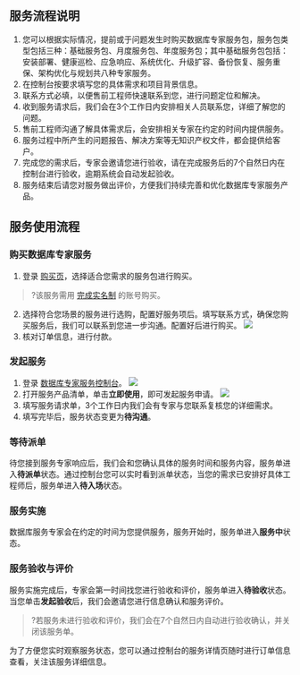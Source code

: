 ## 服务流程说明
1. 您可以根据实际情况，提前或于问题发生时购买数据库专家服务包，服务包类型包括三种：基础服务包、月度服务包、年度服务包；其中基础服务包包括：安装部署、健康巡检、应急响应、系统优化、升级扩容、备份恢复、服务重保、架构优化与规划共八种专家服务。
2. 在控制台按要求填写您的具体需求和项目背景信息。
3. 联系方式必填，以便售前工程师快速联系到您，进行问题定位和解决。
4. 收到服务请求后，我们会在3个工作日内安排相关人员联系您，详细了解您的问题。
5. 售前工程师沟通了解具体需求后，会安排相关专家在约定的时间内提供服务。
6. 服务过程中所产生的问题报告、解决方案等无知识产权文件，都会提供给客户。
7. 完成您的需求后，专家会邀请您进行验收，请在完成服务后的7个自然日内在控制台进行验收，逾期系统会自动发起验收。
8. 服务结束后请您对服务做出评价，方便我们持续完善和优化数据库专家服务产品。

## 服务使用流程
### 购买数据库专家服务
1. 登录 [购买页](https://buy.cloud.tencent.com/dbexpert)，选择适合您需求的服务包进行购买。
>?该服务需用 [完成实名制](https://console.cloud.tencent.com/developer) 的账号购买。
2. 选择符合您场景的服务进行选购，配置好服务项后。填写联系方式，确保您购买服务后，我们可以联系到您进一步沟通。配置好后进行购买。
![](https://main.qcloudimg.com/raw/41b6d52d705839bd301d92a4fc321439.png)
3. 核对订单信息，进行付款。

### 发起服务
1. 登录 [数据库专家服务控制台](https://console.cloud.tencent.com/dbexpert)。
![](https://main.qcloudimg.com/raw/03492d70d6a96cf99431202f8aefed80.jpg)
2. 打开服务产品清单，单击**立即使用**，即可发起服务申请。
![](https://main.qcloudimg.com/raw/b364927c41c0644e1028cbe3f7bf8188.jpg)
3. 填写服务请求单，3个工作日内我们会有专家与您联系复核您的详细需求。
4. 填写完毕后，服务状态变更为**待沟通**。

### 等待派单
待您接到服务专家响应后，我们会和您确认具体的服务时间和服务内容，服务单进入**待派单**状态。通过控制台您可以实时看到派单状态，当您的需求已安排好具体工程师后，服务单进入**待入场**状态。

### 服务实施
数据库服务专家会在约定的时间为您提供服务，服务开始时，服务单进入**服务中**状态。

### 服务验收与评价
服务实施完成后，专家会第一时间找您进行验收和评价，服务单进入**待验收**状态。当您单击**发起验收**后，我们会邀请您进行信息确认和服务评价。
>?若服务未进行验收和评价，我们会在7个自然日内自动进行验收确认，并关闭该服务单。
>
为了方便您实时观察服务状态，您可以通过控制台的服务详情页随时进行订单信息查看，关注该服务详细信息。

